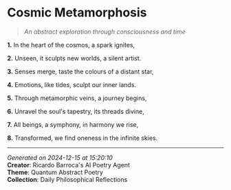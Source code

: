 # Cosmic Metamorphosis

> *An abstract exploration through consciousness and time*

**1.** In the heart of the cosmos, a spark ignites,


**2.** Unseen, it sculpts new worlds, a silent artist.


**3.** Senses merge, taste the colours of a distant star,


**4.** Emotions, like tides, sculpt our inner lands.


**5.** Through metamorphic veins, a journey begins,


**6.** Unravel the soul's tapestry, its threads divine,


**7.** All beings, a symphony, in harmony we rise,


**8.** Transformed, we find oneness in the infinite skies.



---

*Generated on 2024-12-15 at 15:20:10*  
**Creator**: Ricardo Barroca's AI Poetry Agent  
**Theme**: Quantum Abstract Poetry  
**Collection**: Daily Philosophical Reflections
